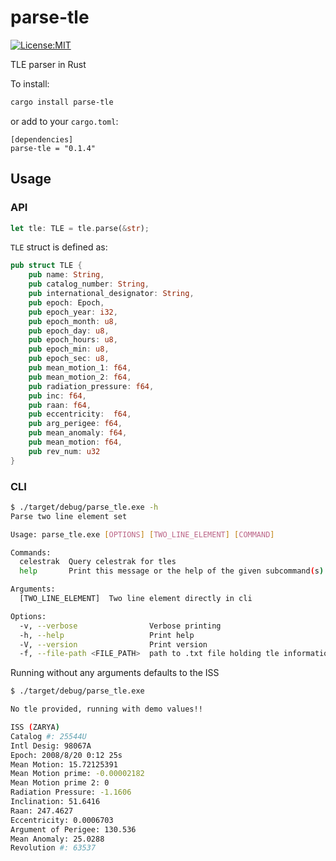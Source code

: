 # parse-tle

[![License:MIT](https://img.shields.io/badge/License-MIT-yellow.svg)](https://opensource.org/licenses/MIT)

TLE parser in Rust

To install:
```bash
cargo install parse-tle
```

or add to your `cargo.toml`:
```
[dependencies]
parse-tle = "0.1.4"
```

Usage
-----
### API

```rust
let tle: TLE = tle.parse(&str);

```

`TLE` struct is defined as:

```rust
pub struct TLE {
    pub name: String,
    pub catalog_number: String,
    pub international_designator: String,
    pub epoch: Epoch,
    pub epoch_year: i32,
    pub epoch_month: u8,
    pub epoch_day: u8,
    pub epoch_hours: u8,  
    pub epoch_min: u8,
    pub epoch_sec: u8,
    pub mean_motion_1: f64,
    pub mean_motion_2: f64,
    pub radiation_pressure: f64,
    pub inc: f64,
    pub raan: f64,
    pub eccentricity:  f64,
    pub arg_perigee: f64,
    pub mean_anomaly: f64,    
    pub mean_motion: f64,
    pub rev_num: u32
}
```

### CLI

```bash
$ ./target/debug/parse_tle.exe -h
Parse two line element set

Usage: parse_tle.exe [OPTIONS] [TWO_LINE_ELEMENT] [COMMAND]

Commands:
  celestrak  Query celestrak for tles
  help       Print this message or the help of the given subcommand(s)

Arguments:
  [TWO_LINE_ELEMENT]  Two line element directly in cli

Options:
  -v, --verbose                Verbose printing  
  -h, --help                   Print help
  -V, --version                Print version
  -f, --file-path <FILE_PATH>  path to .txt file holding tle information  
```

Running without any arguments defaults to the ISS

```bash
$ ./target/debug/parse_tle.exe

No tle provided, running with demo values!!

ISS (ZARYA)
Catalog #: 25544U
Intl Desig: 98067A
Epoch: 2008/8/20 0:12 25s
Mean Motion: 15.72125391
Mean Motion prime: -0.00002182
Mean Motion prime 2: 0
Radiation Pressure: -1.1606
Inclination: 51.6416
Raan: 247.4627
Eccentricity: 0.0006703
Argument of Perigee: 130.536
Mean Anomaly: 25.0288
Revolution #: 63537
```